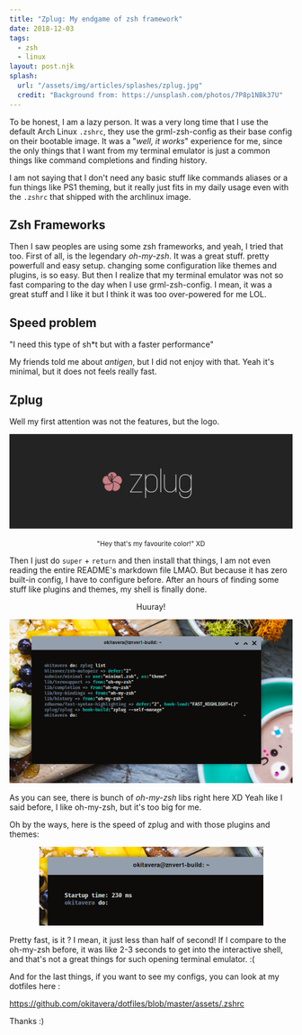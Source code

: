 ```yaml
---
title: "Zplug: My endgame of zsh framework"
date: 2018-12-03
tags:
  - zsh
  - linux
layout: post.njk
splash:
  url: "/assets/img/articles/splashes/zplug.jpg"
  credit: "Background from: https://unsplash.com/photos/7P8p1NBk37U"
---
```


To be honest, I am a lazy person. It was a very long time that I use the default Arch Linux `.zshrc`, they use the grml-zsh-config as their base config on their bootable image.
It was a "*well, it works*" experience for me, since the only things that I want from my terminal emulator is just a common things like command completions and finding history.

I am not saying that I don't need any basic stuff like commands aliases or a fun things like PS1 theming, but it really just fits in my daily usage even with the `.zshrc` that shipped with the archlinux image.

## Zsh Frameworks

Then I saw peoples are using some zsh frameworks, and yeah, I tried that too.
First of all, is the legendary *oh-my-zsh*. It was a great stuff. pretty powerfull and easy setup. changing some configuration like themes and plugins, is so easy.
But then I realize that my terminal emulator was not so fast comparing to the day when I use grml-zsh-config.
I mean, it was a great stuff and I like it but I think it was too over-powered for me LOL.

## Speed problem

"I need this type of sh*t but with a faster performance"

My friends told me about *antigen*, but I did not enjoy with that.
Yeah it's minimal, but it does not feels really fast.

## Zplug

Well my first attention was not the features, but the logo.


![zplug logo](https://raw.githubusercontent.com/b4b4r07/screenshots/master/zplug/logo.png)

<center><small>"Hey that's my favourite color!" XD</small></center>

Then I just do `super` + `return` and then install that things, I am not even reading the entire README's markdown file LMAO.
But because it has zero built-in config, I have to configure before.
After an hours of finding some stuff like plugins and themes, my shell is finally done.

<center>Huuray!</center>

<center>

![zplug on my terminal emulator](/assets/img/articles/zplug-on-terminal-emulator.png)

</center>


As you can see, there is bunch of *oh-my-zsh* libs right here XD
Yeah like I said before, I like oh-my-zsh, but it's too big for me.

Oh by the ways, here is the speed of zplug and with those plugins and themes:


<center>

![zplug on my terminal emulator - speed](/assets/img/articles/zplug-on-terminal-emulator-speed.png)

</center>


Pretty fast, is it ? I mean, it just less than half of second! If I compare to the oh-my-zsh before, it was like 2-3 seconds to get into the interactive shell, and that's not a great things for such opening terminal emulator. :(


And for the last things, if you want to see my configs, you can look at my dotfiles here :

https://github.com/okitavera/dotfiles/blob/master/assets/.zshrc

Thanks :)